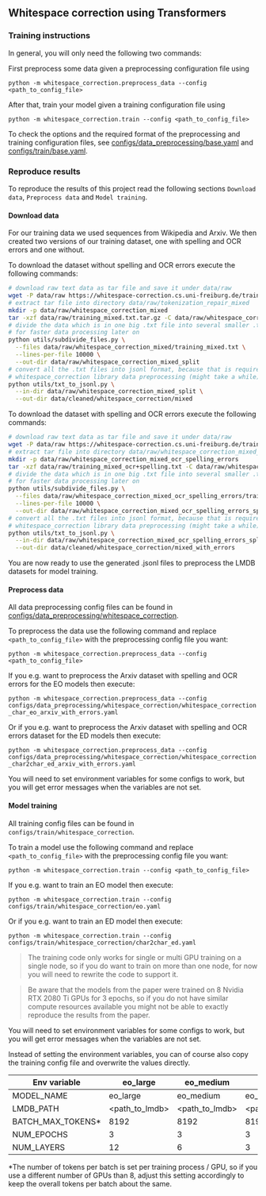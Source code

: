 ## Whitespace correction using Transformers

### Training instructions

In general, you will only need the following two commands:

First preprocess some data given a preprocessing configuration file using

`python -m whitespace_correction.preprocess_data --config <path_to_config_file>`

After that, train your model given a training configuration file using

`python -m whitespace_correction.train --config <path_to_config_file>`

To check the options and the required format of the preprocessing and training configuration files,
see [configs/data_preprocessing/base.yaml](../configs/data_preprocessing/base.yaml) and
[configs/train/base.yaml](../configs/train/base.yaml).

### Reproduce results

To reproduce the results of this project read the following sections `Download data`, `Preprocess data`
and `Model training`.

#### Download data

For our training data we used sequences from Wikipedia and Arxiv. We then created two versions of our training dataset,
one with spelling and OCR errors and one without.

To download the dataset without spelling and OCR errors execute the following commands:

```bash
# download raw text data as tar file and save it under data/raw
wget -P data/raw https://whitespace-correction.cs.uni-freiburg.de/training_mixed.txt.tar.gz
# extract tar file into directory data/raw/tokenization_repair_mixed
mkdir -p data/raw/whitespace_correction_mixed
tar -xzf data/raw/training_mixed.txt.tar.gz -C data/raw/whitespace_correction_mixed
# divide the data which is in one big .txt file into several smaller .txt files
# for faster data processing later on
python utils/subdivide_files.py \
  --files data/raw/whitespace_correction_mixed/training_mixed.txt \
  --lines-per-file 10000 \
  --out-dir data/raw/whitespace_correction_mixed_split
# convert all the .txt files into jsonl format, because that is required by the
# whitespace_correction library data preprocessing (might take a while)
python utils/txt_to_jsonl.py \
  --in-dir data/raw/whitespace_correction_mixed_split \
  --out-dir data/cleaned/whitespace_correction/mixed
```

To download the dataset with spelling and OCR errors execute the following commands:

```bash
# download raw text data as tar file and save it under data/raw
wget -P data/raw https://whitespace-correction.cs.uni-freiburg.de/training_mixed_ocr+spelling.txt.tar.gz
# extract tar file into directory data/raw/whitespace_correction_mixed_ocr_spelling_errors
mkdir -p data/raw/whitespace_correction_mixed_ocr_spelling_errors
tar -xzf data/raw/training_mixed_ocr+spelling.txt -C data/raw/whitespace_correction_mixed_ocr_spelling_errors
# divide the data which is in one big .txt file into several smaller .txt files
# for faster data processing later on
python utils/subdivide_files.py \
  --files data/raw/whitespace_correction_mixed_ocr_spelling_errors/training_mixed_ocr+spelling.txt \
  --lines-per-file 10000 \
  --out-dir data/raw/whitespace_correction_mixed_ocr_spelling_errors_split
# convert all the .txt files into jsonl format, because that is required by the
# whitespace_correction library data preprocessing (might take a while)
python utils/txt_to_jsonl.py \
  --in-dir data/raw/whitespace_correction_mixed_ocr_spelling_errors_split \
  --out-dir data/cleaned/whitespace_correction/mixed_with_errors
```

You are now ready to use the generated .jsonl files to preprocess the LMDB datasets for model training.

#### Preprocess data

All data preprocessing config files can be found in
[configs/data_preprocessing/whitespace_correction](configs/data_preprocessing/whitespace_correction).

To preprocess the data use the following command and replace
`<path_to_config_file>` with the preprocessing config file you want:

`python -m whitespace_correction.preprocess_data --config <path_to_config_file>`

If you e.g. want to preprocess the Arxiv dataset with spelling and OCR errors for the EO models then execute:

`python -m whitespace_correction.preprocess_data --config configs/data_preprocessing/whitespace_correction/whitespace_correction_char_eo_arxiv_with_errors.yaml`

Or if you e.g. want to preprocess the Arxiv dataset with spelling and OCR errors dataset for the ED models then
execute:

`python -m whitespace_correction.preprocess_data --config configs/data_preprocessing/whitespace_correction/whitespace_correction_char2char_ed_arxiv_with_errors.yaml`

You will need to set environment variables for some configs to work, but you will get error messages when the variables
are not set.

#### Model training

All training config files can be found in
`configs/train/whitespace_correction`.

To train a model use the following command and replace
`<path_to_config_file>` with the preprocessing config file you want:

`python -m whitespace_correction.train --config <path_to_config_file>`

If you e.g. want to train an EO model then execute:

`python -m whitespace_correction.train --config configs/train/whitespace_correction/eo.yaml`

Or if you e.g. want to train an ED model then execute:

`python -m whitespace_correction.train --config configs/train/whitespace_correction/char2char_ed.yaml`

> The training code only works for single or multi GPU training on a single node, so if you do want to train on
> more than one node, for now you will need to rewrite the code to support it.

> Be aware that the models from the paper were trained on 8 Nvidia RTX 2080 Ti GPUs for 3 epochs,
> so if you do not have similar compute resources available you might not be able to exactly reproduce the
> results from the paper.

You will need to set environment variables for some configs to work, but you will get error messages when the variables
are not set.

Instead of setting the environment variables, you can of course also copy the training config file and overwrite the
values directly.

| Env variable      | eo_large       | eo_medium      | eo_small       | 
|-------------------|----------------|----------------|----------------|
| MODEL_NAME        | eo_large       | eo_medium      | eo_small       |
| LMDB_PATH         | <path_to_lmdb> | <path_to_lmdb> | <path_to_lmdb> |
| BATCH_MAX_TOKENS* | 8192           | 8192           | 8192           |
| NUM_EPOCHS        | 3              | 3              | 3              |
| NUM_LAYERS        | 12             | 6              | 3              |

*The number of tokens per batch is set per training process / GPU, so if you use a different number of GPUs than 8,
adjust this setting accordingly to keep the overall tokens per batch about the same.
